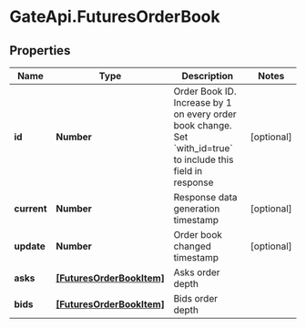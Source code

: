 # GateApi.FuturesOrderBook

## Properties

Name | Type | Description | Notes
------------ | ------------- | ------------- | -------------
**id** | **Number** | Order Book ID. Increase by 1 on every order book change. Set &#x60;with_id&#x3D;true&#x60; to include this field in response | [optional] 
**current** | **Number** | Response data generation timestamp | [optional] 
**update** | **Number** | Order book changed timestamp | [optional] 
**asks** | [**[FuturesOrderBookItem]**](FuturesOrderBookItem.md) | Asks order depth | 
**bids** | [**[FuturesOrderBookItem]**](FuturesOrderBookItem.md) | Bids order depth | 

